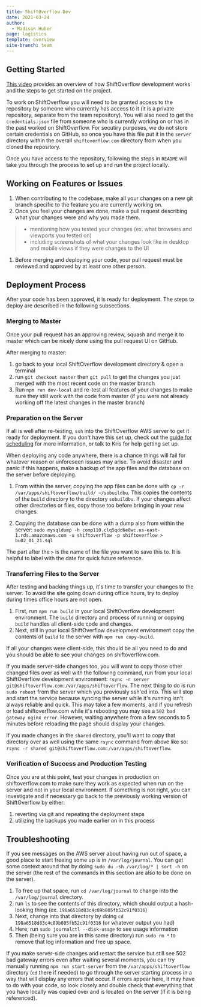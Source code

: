 ```yaml
---
title: ShiftOverflow Dev
date: 2021-03-24
author:
  - Madison Huber
page: logistics
template: overview
site-branch: team
---
```


## Getting Started

[This video](https://youtu.be/vOWy25FGr7I) provides an overview of how ShiftOverflow development works and the steps to get started on the project.

To work on ShiftOverflow you will need to be granted access to the repository by someone who currently has access to it (it is a private repository, separate from the team repository). You will also need to get the `credentials.json` file from someone who is currently working on or has in the past worked on ShiftOverflow. For secutiry purposes, we do not store certain credentials on GitHub, so once you have this file put it in the `server` directory within the overall `shiftoverflow.com` directory from when you cloned the repository.

Once you have access to the repository, following the steps in `README` will take you through the process to set up and run the project locally.

## Working on Features or Issues

1. When contributing to the codebase, make all your changes on a new git branch specific to the feature you are currently working on.
1. Once you feel your changes are done, make a pull request describing what your changes were and why you made them.

> - mentioning how you tested your changes (ex. what browsers and viewports you tested on)
> - including screenshots of what your changes look like in desktop and mobile views if they were changes to the UI

1. Before merging and deploying your code, your pull request must be reviewed and approved by at least one other person.

## Deployment Process

After your code has been approved, it is ready for deployment. The steps to deploy are described in the following subsections.

### Merging to Master

Once your pull request has an approving review, squash and merge it to master which can be nicely done using the pull request UI on GitHub.

After merging to master:

1. go back to your local ShiftOverflow development directory & open a terminal
1. run `git checkout master` then `git pull` to get the changes you just merged with the most recent code on the master branch
1. Run `npm run dev-local` and re-test all features of your changes to make sure they still work with the code from master (if you were not already working off the latest changes in the master branch)

### Preparation on the Server

If all is well after re-testing, `ssh` into the ShiftOverflow AWS server to get it ready for deployment. If you don't have this set up, check out the [guide for scheduling](/scheduling) for more information, or talk to Kris for help getting set up.

When deploying any code anywhere, there is a chance things will fail for whatever reason or unforeseen issues may arise. To avoid disaster and panic if this happens, make a backup of the app files and the database on the server before deploying.

1. From within the server, copying the app files can be done with `cp -r /var/apps/shiftoverflow/build/ ~/sobuildbu`. This copies the contents of the `build` directory to the directory `sobuildbu`. If your changes affect other directories or files, copy those too before bringing in your new changes.

1. Copying the database can be done with a dump also from within the server:
   `sudo mysqldump -h comp110.clq5qdd6e8wc.us-east-1.rds.amazonaws.com -u shiftoverflow -p shiftoverflow > bu02_01_21.sql`

The part after the `>` is the name of the file you want to save this to. It is helpful to label with the date for quick future reference.

### Transferring Files to the Server

After testing and backing things up, it's time to transfer your changes to the server. To avoid the site going down during office hours, try to deploy during times office hours are not open.

1. First, run `npm run build` in your local ShiftOverflow development environment. The `build` directory and process of running or copying `build` handles all client-side code and changes.
1. Next, still in your local ShiftOverflow development environment copy the contents of `build` to the server with `npm run copy-build`.

If all your changes were client-side, this should be all you need to do and you should be able to see your changes on shiftoverflow.com.

If you made server-side changes too, you will want to copy those other changed files over as well with the following command, run from your local ShiftOverflow development environment: `rsync -r server git@shiftoverflow.com:/var/apps/shiftoverflow`. The next thing to do is run `sudo reboot` from the server which you previously ssh'ed into. This will stop and start the service because syncing the server while it's running isn't always reliable and quick. This may take a few moments, and if you refresh or load shiftoverflow.com while it's rebooting you may see a `502 bad gateway nginx error`. However, waiting anywhere from a few seconds to 5 minutes before reloading the page should display your changes.

If you made changes in the `shared` directory, you'll want to copy that directory over as well using the same `rsync` command from above like so: `rsync -r shared git@shiftoverflow.com:/var/apps/shiftoverflow`.

### Verification of Success and Production Testing

Once you are at this point, test your changes in production on shiftoverflow.com to make sure they work as expected when run on the server and not in your local environment. If something is not right, you can investigate and if necessary go back to the previously working version of ShiftOverflow by either:

1. reverting via git and repeating the deployment steps
1. utilizing the backups you made earlier on in this process

## Troubleshooting

If you see messages on the AWS server about having run out of space, a good place to start freeing some up is in `/var/log/journal`. You can get some context around that by doing `sudo du -sh /var/log/* | sort -h` on the server (the rest of the commands in this section are also to be done on the server).

1. To free up that space, run `cd /var/log/journal` to change into the `/var/log/journal` directory.
1. run `ls` to see the contents of this directory, which should output a hash-looking thing (ex. `198a6518d83c4c89b805fb52c91f0316`)
1. Next, change into that directory by doing `cd 198a6518d83c4c89b805fb52c91f0316` (or whatever output you had)
1. Here, run `sudo journalctl --disk-usage` to see usage information
1. Then (being sure you are in this same directory) run `sudo rm *` to remove that log information and free up space.

If you make server-side changes and restart the service but still see 502 bad gateway errors even after waiting several moments, you can try manually running `npm run start-server` from the `/var/apps/shiftoverflow` directory (`cd` there if needed) to go through the server starting process in a way that will display any errors that occur. If errors appear here, it may have to do with your code, so look closely and double check that everything that you have locally was copied over and is located on the server (if it is being referenced).
